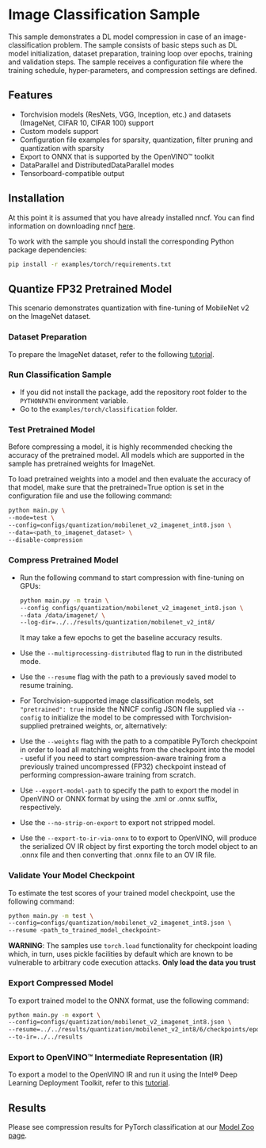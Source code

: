 # Image Classification Sample

This sample demonstrates a DL model compression in case of an image-classification problem. The sample consists of basic steps such as DL model initialization, dataset preparation, training loop over epochs, training and validation steps. The sample receives a configuration file where the training schedule, hyper-parameters, and compression settings are defined.

## Features

- Torchvision models (ResNets, VGG, Inception, etc.) and datasets (ImageNet, CIFAR 10, CIFAR 100) support
- Custom models support
- Configuration file examples for sparsity, quantization, filter pruning and quantization with sparsity
- Export to ONNX that is supported by the OpenVINO™ toolkit
- DataParallel and DistributedDataParallel modes
- Tensorboard-compatible output

## Installation

At this point it is assumed that you have already installed nncf. You can find information on downloading nncf [here](https://github.com/openvinotoolkit/nncf#user-content-installation).

To work with the sample you should install the corresponding Python package dependencies:

```bash
pip install -r examples/torch/requirements.txt
```

## Quantize FP32 Pretrained Model

This scenario demonstrates quantization with fine-tuning of MobileNet v2 on the ImageNet dataset.

### Dataset Preparation

To prepare the ImageNet dataset, refer to the following [tutorial](https://github.com/pytorch/examples/tree/master/imagenet).

### Run Classification Sample

- If you did not install the package, add the repository root folder to the `PYTHONPATH` environment variable.
- Go to the `examples/torch/classification` folder.

### Test Pretrained Model

Before compressing a model, it is highly recommended checking the accuracy of the pretrained model. All models which are supported in the sample has pretrained weights for ImageNet.

To load pretrained weights into a model and then evaluate the accuracy of that model, make sure that the pretrained=True option is set in the configuration file and use the following command:

```bash
python main.py \
--mode=test \
--config=configs/quantization/mobilenet_v2_imagenet_int8.json \
--data=<path_to_imagenet_dataset> \
--disable-compression
```

### Compress Pretrained Model

- Run the following command to start compression with fine-tuning on GPUs:

  ```bash
  python main.py -m train \
  --config configs/quantization/mobilenet_v2_imagenet_int8.json \
  --data /data/imagenet/ \
  --log-dir=../../results/quantization/mobilenet_v2_int8/
  ```

  It may take a few epochs to get the baseline accuracy results.
- Use the `--multiprocessing-distributed` flag to run in the distributed mode.
- Use the `--resume` flag with the path to a previously saved model to resume training.
- For Torchvision-supported image classification models, set `"pretrained": true` inside the NNCF config JSON file supplied via `--config` to initialize the model to be compressed with Torchvision-supplied pretrained weights, or, alternatively:
- Use the `--weights` flag with the path to a compatible PyTorch checkpoint in order to load all matching weights from the checkpoint into the model - useful if you need to start compression-aware training from a previously trained uncompressed (FP32) checkpoint instead of performing compression-aware training from scratch.
- Use `--export-model-path` to specify the path to export the model in OpenVINO or ONNX format by using the .xml or .onnx suffix, respectively.
- Use the `--no-strip-on-export` to export not stripped model.
- Use the `--export-to-ir-via-onnx` to to export to OpenVINO, will produce the serialized OV IR object by first exporting the torch model object to an .onnx file and then converting that .onnx file to an OV IR file.

### Validate Your Model Checkpoint

To estimate the test scores of your trained model checkpoint, use the following command:

```bash
python main.py -m test \
--config=configs/quantization/mobilenet_v2_imagenet_int8.json \
--resume <path_to_trained_model_checkpoint>
```

**WARNING**: The samples use `torch.load` functionality for checkpoint loading which, in turn, uses pickle facilities by default which are known to be vulnerable to arbitrary code execution attacks. **Only load the data you trust**

### Export Compressed Model

To export trained model to the ONNX format, use the following command:

```bash
python main.py -m export \
--config=configs/quantization/mobilenet_v2_imagenet_int8.json \
--resume=../../results/quantization/mobilenet_v2_int8/6/checkpoints/epoch_1.pth \
--to-ir=../../results
```

### Export to OpenVINO™ Intermediate Representation (IR)

To export a model to the OpenVINO IR and run it using the Intel® Deep Learning Deployment Toolkit, refer to this [tutorial](https://software.intel.com/en-us/openvino-toolkit).

## Results

Please see compression results for PyTorch classification at our [Model Zoo page](../../../docs/ModelZoo.md#pytorch-classification).
